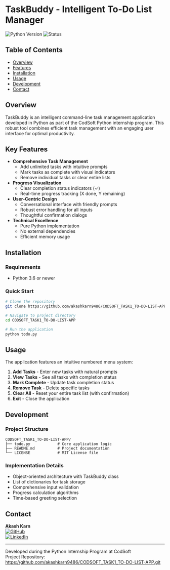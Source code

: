 # TaskBuddy - Intelligent To-Do List Manager

![Python Version](https://img.shields.io/badge/python-3.6%2B-blue)
![Status](https://img.shields.io/badge/status-active-brightgreen)

## Table of Contents
- [Overview](#overview)
- [Features](#features)
- [Installation](#installation)
- [Usage](#usage)
- [Development](#development)
- [Contact](#contact)

## Overview
TaskBuddy is an intelligent command-line task management application developed in Python as part of the CodSoft Python internship program. This robust tool combines efficient task management with an engaging user interface for optimal productivity.

## Key Features
- **Comprehensive Task Management**
  - Add unlimited tasks with intuitive prompts
  - Mark tasks as complete with visual indicators
  - Remove individual tasks or clear entire lists
- **Progress Visualization**
  - Clear completion status indicators (✓)
  - Real-time progress tracking (X done, Y remaining)
- **User-Centric Design**
  - Conversational interface with friendly prompts
  - Robust error handling for all inputs
  - Thoughtful confirmation dialogs
- **Technical Excellence**
  - Pure Python implementation
  - No external dependencies
  - Efficient memory usage

## Installation
### Requirements
- Python 3.6 or newer

### Quick Start
```bash
# Clone the repository
git clone https://github.com/akashkarn9486/CODSOFT_TASK1_TO-DO-LIST-APP.git

# Navigate to project directory
cd CODSOFT_TASK1_TO-DO-LIST-APP

# Run the application
python todo.py
```

## Usage
The application features an intuitive numbered menu system:

1. **Add Tasks** - Enter new tasks with natural prompts
2. **View Tasks** - See all tasks with completion status
3. **Mark Complete** - Update task completion status
4. **Remove Task** - Delete specific tasks
5. **Clear All** - Reset your entire task list (with confirmation)
6. **Exit** - Close the application

## Development
### Project Structure
```
CODSOFT_TASK1_TO-DO-LIST-APP/
├── todo.py            # Core application logic
├── README.md          # Project documentation
└── LICENSE            # MIT License file
```

### Implementation Details
- Object-oriented architecture with TaskBuddy class
- List of dictionaries for task storage
- Comprehensive input validation
- Progress calculation algorithms
- Time-based greeting selection

## Contact
**Akash Karn**  
[![GitHub](https://img.shields.io/badge/GitHub-Profile-black?logo=github)](https://github.com/akashkarn9486)  
[![LinkedIn](https://img.shields.io/badge/LinkedIn-Connect-blue?logo=linkedin)](www.linkedin.com/in/akash-karn-851875255)  

---

Developed during the Python Internship Program at CodSoft  
Project Repository: https://github.com/akashkarn9486/CODSOFT_TASK1_TO-DO-LIST-APP.git
